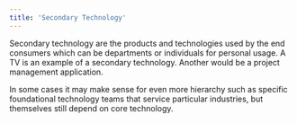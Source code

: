 ```yaml
---
title: 'Secondary Technology'
---
```


Secondary technology are the products and technologies used by the end consumers which can be departments or individuals for personal usage. A TV is an example of a secondary technology. Another would be a project management application.

In some cases it may make sense for even more hierarchy such as specific foundational technology teams that service particular industries, but themselves still depend on core technology.
